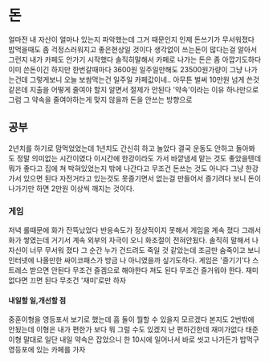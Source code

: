 # 돈

얼마전 내 자산이 얼마나 있는지 파악했는데 그거 때문인지 인제 돈쓰기가 무서워졌다 밥먹을때도 좀 걱정스러워지고 좋은현상일 것이다 생각없이 쓰는돈이 많다는걸 알아서 그런지 내가 카페도 안가기 
시작했다 솔직히말해서 카페로 나가는 돈은 좀 아깝기도하다 이미 쓴돈이긴 하지만 한번갈때마다 3600원 일주일만해도 23500원가량이 그냥 나가는건데 그렇게보니 오늘 보쌈먹는건 일주일 카페값이네..
아무튼 벌써 10만원 넘게 쓴것 같은데 지출을 어떻게 줄여야 할지 알면서 절제가 안된다 '약속'이라는 이유 하나만으로 그럼 그 약속을 줄여야하는게 맞지 않을까 돈을 안쓰는 방향으로

## 공부

2년치를 하기로 맘먹었었는데 1년치도 간신히 하고 놀았다 결국 운동도 안하고 돌아봐도 정말 의미없는 시간이였다 이시간에 한강이라도 가서 바깥냄세 맡는 것도 좋았을텐데 뭐가 좋다고 집에 쳐 박혀있었는지
밖에 나간다고 무조건 돈쓰는 것도 아니다 그냥 한강가서 있으면 된다 자전거타고 있는것도 못즐기면서 없는걸 만들어서 즐기려다 보니 돈이 나가기만 하면 2만원 이상씩 깨지는 것이다. 

### 게임

저녁 롤때문에 화가 잔뜩났었다 반응속도가 정상적이지 못해서 게임을 계속 졌다 그래서 화가 쌓였는데 거기서 계속 외부의 자극이 오니 화조절이 전혀안됬다. 솔직히 말해서 나 자신이 너무 무서워 졌다
그 순간 누가 건드려도 죽일 것 같았는데 조금만 숨죽이고 보니 인터넷에 나올만한 싸이코패스가 방금 나 아니였을까 싶기도하다. 게임은 '즐기기'다 스트레스 받으면 안된다 무조건 즐겜으로 해야한다
져도 된다 무조건 즐거워야 한다. 재미없다면 끄면 된다 무조건 '재미'로만 하자

#### 내일할 일,개선할 점

중훈이형을 영등포서 보기로 했는데 흠 둘이 뭘할 수 있을지 모르겠다 본지도 2번밖에 안됬는데 이형은 내가 편한가 보다 뭐 그럴 수도 있겠지 난 편하긴한데 재미가없다 태준이형 말대로 일단 내일 약속은
잡았으니 한 10시에 일어나서 바로 씻고 나가든가 밥먹구 영등포에 있는 카페를 가자
